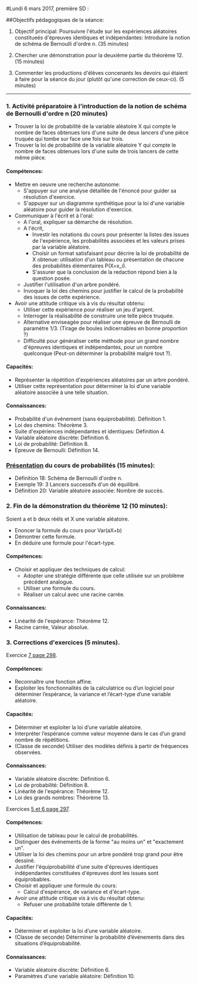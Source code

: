 #Lundi 6 mars 2017, première SD :

##Objectifs pédagogiques de la séance:

1. Objectif principal: Poursuivre l'étude sur les expériences aléatoires constitueés d'épreuves identiques et indépendantes:
Introduire la notion de schéma de Bernoulli d'ordre n.
(35 minutes)

1. Chercher une démonstration pour la deuxième partie du théorème 12.
(15 minutes)

1. Commenter les productions d'élèves concenants les devoirs qui étaient à faire pour la séance du jour (plutôt qu'une correction de ceux-ci).
(5 minutes)

---

### 1. Activité préparatoire à l'introduction de la notion de schéma de Bernoulli d'ordre n (20 minutes)

  - Trouver la loi de probabilité de la variable aléatoire X qui compte le nombre de faces obtenues lors d'une suite de deux lancers d'une pièce truquée qui tombe sur face une fois sur trois.
  - Trouver la loi de probabilité de la variable aléatoire Y qui compte le nombre de faces obtenues lors d'une suite de trois lancers de cette même pièce.

#### Compétences:

  - Mettre en oeuvre une recherche autonome:
    - S'appuyer sur une analyse détaillée de l'énoncé pour guider sa résolution d'exercice.
    - S'appuyer sur un diagramme synthétique pour la  loi d'une variable aléatoire pour guider la résolution d'exercice.
  - Communiquer à l'écrit et à l'oral:
    - A l'oral, expliquer sa démarche de résolution.
    - A l'écrit,
      - Investir les notations du cours pour présenter la listes des issues de l'expérience, les probabilités associées et les valeurs prises par la variable aléatoire.
      - Choisir un format satisfaisant pour décrire la loi de probabilité de X obtenue: utilisation d'un tableau ou présentation de chacune des probabilités élémentaires P(X=x_i).
      - S'assurer que la conclusion de la redaction répond bien à la question posée.
    - Justifier l'utilisation d'un arbre pondéré.   
    - Invoquer la loi des chemins pour justifier le calcul de la probabilité des issues de cette expérience.
  - Avoir une attitude critique vis à vis du résultat obtenu:
    - Utiliser cette expérience pour réaliser un jeu d'argent.
    - Interroger la réalisabilité de construire une telle pièce truquée.
    - Alternative enviseagée pour réaliser une épreuve de Bernoulli de paramètre 1/3. (Tirage de boules indicernables en bonne proportion ?)
    - Difficulté pour généraliser cette méthode pour un grand nombre d'épreuves identiques et indépendantes, pour un nombre quelconque (Peut-on déterminer la probabilité malgré tout ?).


#### Capacités:

  - Représenter la répétition d'expériences aléatoires par un arbre pondéré.
  - Utiliser cette représentation pour déterminer la loi d’une variable aléatoire associée à une telle situation.

#### Connaissances:

  - Probabilité d'un événement (sans équiprobabilité). Définition 1.
  - Loi des chemins: Théorème 3.
  - Suite d'expériences indépendantes et identiques: Définition 4.
  - Variable aléatoire discrète: Définition 6.
  - Loi de probabilité: Définition 8.
  - Epreuve de Bernoulli: Définition 14.    

### [Présentation](https://github.com/EdisonLorgues1SD1617/Math1SD1617/raw/master/Donn%C3%A9es/Chapitres/6.%20Probabilit%C3%A9s/Pr%C3%A9sentation/Probabilit%C3%A9s.pdf) du cours de probabilités (15 minutes):

  - Définition 18: Schéma de Bernoulli d'ordre n.
  - Exemple 19: 3 Lancers successifs d'un dé équilibré.
  - Définition 20: Variable aléatoire associée: Nombre de succès.

### 2. Fin de la démonstration du théorème 12 (10 minutes):

 Soient a et b deux rééls et X une variable aléatoire.
  - Enoncer la formule du cours pour Var(aX+b)
  - Démontrer cette formule.
  - En déduire une formule pour l'écart-type.

#### Compétences:

  - Choisir et appliquer des techniques de calcul:
    - Adopter une stratégie différente que celle utilisée sur un problème précédent analogue.
    - Utiliser une formule du cours.
    - Réaliser un calcul avec une racine carrée.

#### Connaissances:

  - Linéarité de l'espérance: Théorème 12.
  - Racine carrée, Valeur absolue.

### 3. Corrections d'exercices (5 minutes).

Exercice [7 page 298](https://raw.githubusercontent.com/EdisonLorgues1SD1617/Math1SD1617/master/Donn%C3%A9es/Chapitres/6.%20Probabilit%C3%A9s/Images/7-8p298.png).

#### Compétences:

  - Reconnaître une fonction affine.
  - Exploiter les fonctionnalités de la calculatrice ou d’un logiciel pour déterminer l’espérance, la variance et l’écart-type d’une variable aléatoire.

#### Capacités:

  - Déterminer et exploiter la loi d’une variable aléatoire.
  - Interpréter l’espérance comme valeur moyenne dans le cas d’un grand nombre de répétitions.
  - (Classe de seconde) Utiliser des modèles définis à partir de fréquences observées.

#### Connaissances:

  - Variable aléatoire discrète: Définition 6.
  - Loi de probabilité: Définition 8.
  - Linéarité de l'espérance: Théorème 12.
  - Loi des grands nombres: Théorème 13.

Exercices [5 et 6 page 297](https://raw.githubusercontent.com/EdisonLorgues1SD1617/Math1SD1617/master/Donn%C3%A9es/Chapitres/6.%20Probabilit%C3%A9s/Images/4-6p297.png).

#### Compétences:
  - Utilisation de tableau pour le calcul de probabilités.
  - Distinguer des événements de la forme "au moins un" et "exactement un".
  - Utiliser la loi des chemins pour un arbre pondéré trop grand pour être dessiné.
  - Justifier l'équiprobabilité d'une suite d'épreuves identiques indépendantes constituées d'épreuves dont les issues sont équiprobables.
  - Choisir et appliquer une formule du cours:
    - Calcul d'espérance, de variance et d'écart-type.
  - Avoir une attitude critique vis à vis du résultat obtenu:
    - Refuser une probabilité totale différente de 1.

#### Capacités:
  - Déterminer et exploiter la loi d’une variable aléatoire.
  - (Classe de seconde) Déterminer la probabilité d’événements dans des situations d’équiprobabilité.  

#### Connaissances:
  - Variable aléatoire discrète: Définition 6.
  - Paramètres d'une variable aléatoire: Définition 10.

<!--
Devoirs:

Pour mardi 7 mars 2017:

Contrôle avec des suites et des algorithmes.

Pour [jeudi 9 mars 2017](https://github.com/EdisonLorgues1SD1617/Devoirs/issues/48):

1. Trouver la loi de probabilité de la variable aléatoire Z qui compte le nombre de faces obtenues lors d'une suite de quatre lancers d'une pièce truquée qui tombe sur face une fois sur trois..

1. Lire et questionner le théorème 21 du [polycopié](https://github.com/EdisonLorgues1SD1617/Math1SD1617/blob/master/Donn%C3%A9es/Chapitres/6.%20Probabilit%C3%A9s/Polycopie/Probabilit%C3%A9s.pdf) de cours: Loi binomiale.

##Compétences:

1. Exercice [8 page 298](https://raw.githubusercontent.com/EdisonLorgues1SD1617/Math1SD1617/master/Donn%C3%A9es/Chapitres/6.%20Probabilit%C3%A9s/Images/7-8p298.png): Interpréter l'espérance mathématique.

##Compétences:

1. Exercice [2 page 325](https://raw.githubusercontent.com/EdisonLorgues1SD1617/Math1SD1617/master/Donn%C3%A9es/Chapitres/6.%20Probabilit%C3%A9s/Images/2p325.png): Fête foraine.

##Compétences:
